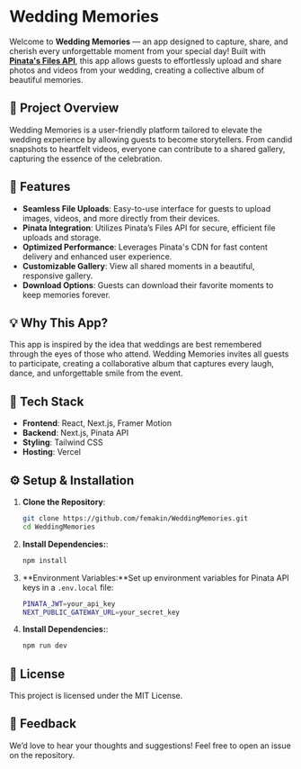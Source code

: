 # Wedding Memories

Welcome to **Wedding Memories** — an app designed to capture, share, and cherish every unforgettable moment from your special day! Built with **[Pinata's Files API](https://docs.pinata.cloud/api-reference/files)**, this app allows guests to effortlessly upload and share photos and videos from your wedding, creating a collective album of beautiful memories.

## 🎯 Project Overview

Wedding Memories is a user-friendly platform tailored to elevate the wedding experience by allowing guests to become storytellers. From candid snapshots to heartfelt videos, everyone can contribute to a shared gallery, capturing the essence of the celebration.

## 🚀 Features

- **Seamless File Uploads**: Easy-to-use interface for guests to upload images, videos, and more directly from their devices.
- **Pinata Integration**: Utilizes Pinata’s Files API for secure, efficient file uploads and storage.
- **Optimized Performance**: Leverages Pinata's CDN for fast content delivery and enhanced user experience.
- **Customizable Gallery**: View all shared moments in a beautiful, responsive gallery.
- **Download Options**: Guests can download their favorite moments to keep memories forever.

## 💡 Why This App?

This app is inspired by the idea that weddings are best remembered through the eyes of those who attend. Wedding Memories invites all guests to participate, creating a collaborative album that captures every laugh, dance, and unforgettable smile from the event.

## 📂 Tech Stack

- **Frontend**: React, Next.js, Framer Motion
- **Backend**: Next.js, Pinata API
- **Styling**: Tailwind CSS
- **Hosting**: Vercel

## ⚙️ Setup & Installation

1. **Clone the Repository**:
   ```bash
   git clone https://github.com/femakin/WeddingMemories.git
   cd WeddingMemories
   ```
2. **Install Dependencies:**:
    ```bash
    npm install
    ```
3. **Environment Variables:**Set up environment variables for Pinata API keys in a `.env.local` file:
    ```bash
    PINATA_JWT=your_api_key
    NEXT_PUBLIC_GATEWAY_URL=your_secret_key
    ```
4. **Install Dependencies:**:
    ```bash
    npm run dev
    ```

## 📝 License

This project is licensed under the MIT License.

## 📝 Feedback

We’d love to hear your thoughts and suggestions! Feel free to open an issue on the repository.